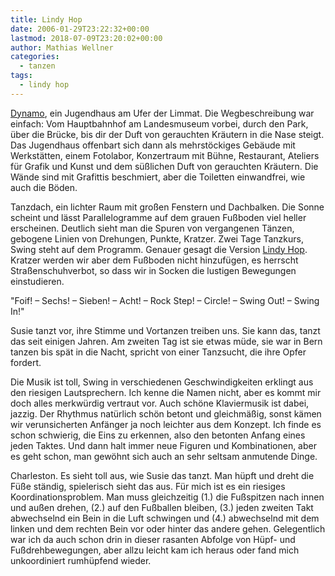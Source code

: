 ```yaml
---
title: Lindy Hop
date: 2006-01-29T23:22:32+00:00
lastmod: 2018-07-09T23:20:02+00:00
author: Mathias Wellner
categories:
  - tanzen
tags:
  - lindy hop
---
```

[Dynamo](http://www.dynamo.ch), ein Jugendhaus am Ufer der Limmat. Die Wegbeschreibung war einfach: Vom Hauptbahnhof am Landesmuseum vorbei, durch den Park, über die Brücke, bis dir der Duft von gerauchten Kräutern in die Nase steigt. Das Jugendhaus offenbart sich dann als mehrstöckiges Gebäude mit Werkstätten, einem Fotolabor, Konzertraum mit Bühne, Restaurant, Ateliers für Grafik und Kunst und dem süßlichen Duft von gerauchten Kräutern. Die Wände sind mit Grafittis beschmiert, aber die Toiletten einwandfrei, wie auch die Böden. 
<!--more-->

Tanzdach, ein lichter Raum mit großen Fenstern und Dachbalken. Die Sonne scheint und lässt Parallelogramme auf dem grauen Fußboden viel heller erscheinen. Deutlich sieht man die Spuren von vergangenen Tänzen, gebogene Linien von Drehungen, Punkte, Kratzer. Zwei Tage Tanzkurs, Swing steht auf dem Programm. Genauer gesagt die Version [Lindy Hop](http://www.lindyhop.ch). Kratzer werden wir aber dem Fußboden nicht hinzufügen, es herrscht Straßenschuhverbot, so dass wir in Socken die lustigen Bewegungen einstudieren. 

"Foif! &#8211; Sechs! &#8211; Sieben! &#8211; Acht! &#8211; Rock Step! &#8211; Circle! &#8211; Swing Out! &#8211; Swing In!" 

Susie tanzt vor, ihre Stimme und Vortanzen treiben uns. Sie kann das, tanzt das seit einigen Jahren. Am zweiten Tag ist sie etwas müde, sie war in Bern tanzen bis spät in die Nacht, spricht von einer Tanzsucht, die ihre Opfer fordert. 

Die Musik ist toll, Swing in verschiedenen Geschwindigkeiten erklingt aus den riesigen Lautsprechern. Ich kenne die Namen nicht, aber es kommt mir doch alles merkwürdig vertraut vor. Auch schöne Klaviermusik ist dabei, jazzig. Der Rhythmus natürlich schön betont und gleichmäßig, sonst kämen wir verunsicherten Anfänger ja noch leichter aus dem Konzept. Ich finde es schon schwierig, die Eins zu erkennen, also den betonten Anfang eines jeden Taktes. Und dann halt immer neue Figuren und Kombinationen, aber es geht schon, man gewöhnt sich auch an sehr seltsam anmutende Dinge. 

Charleston. Es sieht toll aus, wie Susie das tanzt. Man hüpft und dreht die Füße ständig, spielerisch sieht das aus. Für mich ist es ein riesiges Koordinationsproblem. Man muss gleichzeitig (1.) die Fußspitzen nach innen und außen drehen, (2.) auf den Fußballen bleiben, (3.) jeden zweiten Takt abwechselnd ein Bein in die Luft schwingen und (4.) abwechselnd mit dem linken und dem rechten Bein vor oder hinter das andere gehen. Gelegentlich war ich da auch schon drin in dieser rasanten Abfolge von Hüpf- und Fußdrehbewegungen, aber allzu leicht kam ich heraus oder fand mich unkoordiniert rumhüpfend wieder.